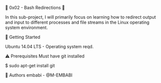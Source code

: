🐚 0x02 - Bash Redirections 🐚

In this sub-project, I will primarily focus on learning how to redirect output and input to different processes and file streams in the Linux operating system environment.

🏃 Getting Started

Ubuntu 14.04 LTS - Operating system reqd.

⚠️ Prerequisites
Must have git installed

$ sudo apt-get install git


📘 Authors
embabi - @M-EMBABI
